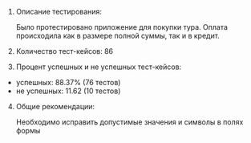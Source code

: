 1. Описание тестирования:

   Было протестировано приложение для покупки тура. Оплата происходила как в размере полной суммы, так и в кредит.


2. Количество тест-кейсов: 86


3. Процент успешных и не успешных тест-кейсов:
- успешных: 88.37% (76 тестов)
- не успешных: 11.62 (10 тестов)

4. Общие рекомендации:

   Необходимо исправить допустимые значения и символы в полях формы